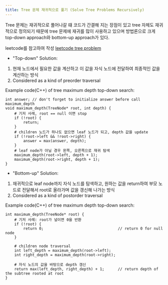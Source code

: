 ```yaml
---
title: Tree 문제 재귀적으로 풀기 (Solve Tree Problems Recursively)
---
```


Tree 문제는 재귀적으로 풀어나갈 떄 코드가 간결해 지는 장점이 있고 tree 자체도 재귀적으로 정의되기 때문에 tree 문제에 재귀를 많이 사용하고 있으며 방법론으로 크게 top-down approach와 bottom-up approach가 있다.

leetcode를 참고하여 작성 [leetcode tree problem](https://leetcode.com/explore/learn/card/data-structure-tree/17/solve-problems-recursively/534/)


* "Top-down" Solution:  
 1. 현재 노드에서 필요한 값을 계산하고 이 값을 자식 노드에 전달하여 최종적인 값을 계산하는 방식  
 2. Considered as a kind of preorder traversal


Example code(C++) of tree maximum depth top-down search:
```
int answer; // don't forget to initialize answer before call maximum_depth
void maximum_depth(TreeNode* root, int depth) {
    # 기저 사례, root == null 이면 stop
    if (!root) {
        return;
    }
    # children 노드가 하나도 없으면 leaf 노드가 되고, depth 값을 update
    if (!root->left && !root->right) {
        answer = max(answer, depth);
    }
    # leaf node가 아닐 경우 왼쪽, 오른쪽으로 재귀 탐색
    maximum_depth(root->left, depth + 1);
    maximum_depth(root->right, depth + 1);
}
```

* "Bottom-up" Solution:  
 1. 재귀적으로 leaf node까지 자식 노드를 탐색하고, 원하는 값을 return하여 부모 노드로 전달해서 root로 올라가며 값을 갱신해 나가는 방식
 2. Considered as a kind of postorder traversal

Example code(C++) of tree maximum depth top-down search:  
```
int maximum_depth(TreeNode* root) {
    # 기저 사례: root가 널이면 0을 반환
    if (!root) {
        return 0;                                 // return 0 for null node
    }

    # children node traversal
    int left_depth = maximum_depth(root->left);
    int right_depth = maximum_depth(root->right);

    # 자식 노드의 값을 바탕으로 depth 갱신
    return max(left_depth, right_depth) + 1;      // return depth of the subtree rooted at root
}
```
